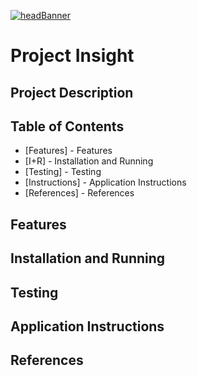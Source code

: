 [![headBanner](https://i.imgur.com/FrR9oGn.png)]()
# Project Insight
## Project Description
## Table of Contents
- [Features] - Features
- [I+R] - Installation and Running
- [Testing] - Testing
- [Instructions] - Application Instructions
- [References] - References
## Features
## Installation and Running
## Testing
## Application Instructions
## References
